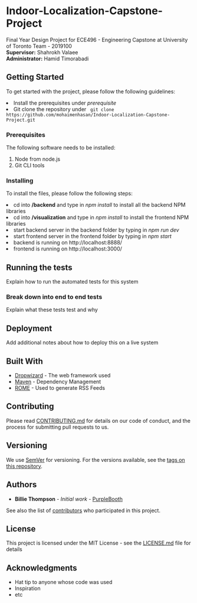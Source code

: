 # Indoor-Localization-Capstone-Project
Final Year Design Project for ECE496 - Engineering Capstone at University of Toronto Team - 2019100
<br/> <b>Supervisor:</b> Shahrokh Valaee
<br/> <b>Administrator:</b> Hamid Timorabadi

## Getting Started

To get started with the project, please follow the following guidelines: <br/>
<li >Install the prerequisites under <i> prerequisite </i> </li>
<li> Git clone the repository under <code> git clone https://github.com/mohaimenhasan/Indoor-Localization-Capstone-Project.git </code></li>

### Prerequisites

The following software needs to be installed:

1. Node from node.js
2. Git CLI tools

### Installing

To install the files, please follow the following steps:

<li> cd into <b>/backend</b> and type in <i> npm install </i> to install all the backend NPM libraries </li>
<li> cd into <b>/visualization</b> and type in <i> npm install </i> to install the frontend NPM libraries </li>
<li> start backend server in the backend folder by typing in <i> npm run dev </i> </li>
<li> start frontend server in the frontend folder by typing in <i> npm start </i></li>
<li> backend is running on http://localhost:8888/ </li>
<li> frontend is running on http://localhost:3000/ </li>

## Running the tests

Explain how to run the automated tests for this system

### Break down into end to end tests

Explain what these tests test and why


## Deployment

Add additional notes about how to deploy this on a live system

## Built With

* [Dropwizard](http://www.dropwizard.io/1.0.2/docs/) - The web framework used
* [Maven](https://maven.apache.org/) - Dependency Management
* [ROME](https://rometools.github.io/rome/) - Used to generate RSS Feeds

## Contributing

Please read [CONTRIBUTING.md](https://gist.github.com/PurpleBooth/b24679402957c63ec426) for details on our code of conduct, and the process for submitting pull requests to us.

## Versioning

We use [SemVer](http://semver.org/) for versioning. For the versions available, see the [tags on this repository](https://github.com/your/project/tags). 

## Authors

* **Billie Thompson** - *Initial work* - [PurpleBooth](https://github.com/PurpleBooth)

See also the list of [contributors](https://github.com/your/project/contributors) who participated in this project.

## License

This project is licensed under the MIT License - see the [LICENSE.md](LICENSE.md) file for details

## Acknowledgments

* Hat tip to anyone whose code was used
* Inspiration
* etc
